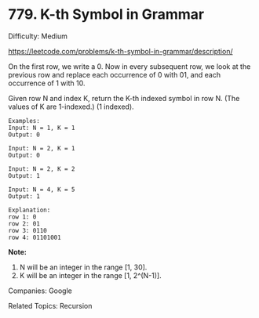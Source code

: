 # 779. K-th Symbol in Grammar

Difficulty: Medium

https://leetcode.com/problems/k-th-symbol-in-grammar/description/

On the first row, we write a 0. Now in every subsequent row, we look at the previous row and replace each occurrence of 0 with 01, and each occurrence of 1 with 10.

Given row N and index K, return the K-th indexed symbol in row N. (The values of K are 1-indexed.) (1 indexed).
```
Examples:
Input: N = 1, K = 1
Output: 0

Input: N = 2, K = 1
Output: 0

Input: N = 2, K = 2
Output: 1

Input: N = 4, K = 5
Output: 1

Explanation:
row 1: 0
row 2: 01
row 3: 0110
row 4: 01101001
```
**Note:**

1. N will be an integer in the range [1, 30].
2. K will be an integer in the range [1, 2^(N-1)].

Companies: Google

Related Topics: Recursion
